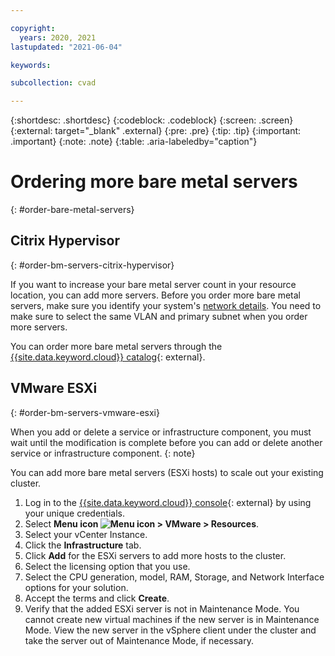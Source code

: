 ```yaml
---

copyright:
  years: 2020, 2021
lastupdated: "2021-06-04"

keywords:

subcollection: cvad

---
```


{:shortdesc: .shortdesc}
{:codeblock: .codeblock}
{:screen: .screen}
{:external: target="_blank" .external}
{:pre: .pre}
{:tip: .tip}
{:important: .important}
{:note: .note}
{:table: .aria-labeledby="caption"}


# Ordering more bare metal servers
{: #order-bare-metal-servers}

## Citrix Hypervisor
{: #order-bm-servers-citrix-hypervisor}

If you want to increase your bare metal server count in your resource location, you can add more servers. Before you order more bare metal servers, make sure you identify your system's [network details](/docs/cvad?topic=cvad-post-provisioning-cvad#view-network-details). You need to make sure to select the same VLAN and primary subnet when you order more servers.

You can order more bare metal servers through the [{{site.data.keyword.cloud}} catalog](https://cloud.ibm.com/catalog?category=compute#services){: external}. 

## VMware ESXi
{: #order-bm-servers-vmware-esxi}

When you add or delete a service or infrastructure component, you must wait until the modification is complete before you can add or delete another service or infrastructure component. 
{: note}

You can add more bare metal servers (ESXi hosts) to scale out your existing cluster.  

1. Log in to the [{{site.data.keyword.cloud}} console](https://cloud.ibm.com/login){: external} by using your unique credentials.
2. Select **Menu icon ![Menu icon](../icons/icon_hamburger.svg) > VMware > Resources**. 
3. Select your vCenter Instance.
4. Click the **Infrastructure** tab. 
5. Click **Add** for the ESXi servers to add more hosts to the cluster.
6. Select the licensing option that you use.
7. Select the CPU generation, model, RAM, Storage, and Network Interface options for your solution.  
8. Accept the terms and click **Create**. 
9. Verify that the added ESXi server is not in Maintenance Mode. You cannot create new virtual machines if the new server is in Maintenance Mode. View the new server in the vSphere client under the cluster and take the server out of Maintenance Mode, if necessary. 


